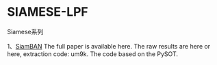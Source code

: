 # SIAMESE-LPF
Siamese系列

1、[SiamBAN](https://github.com/hqucv/siamban)
The full paper is available here. The raw results are here or here, extraction code: um9k. The code based on the PySOT.
